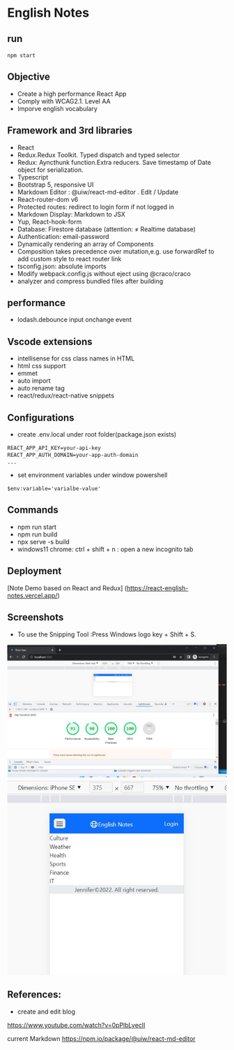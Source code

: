 # English Notes

## run

```
npm start
```

## Objective

- Create a high performance React App
- Comply with WCAG2.1. Level AA
- Imporve english vocabulary

## Framework and 3rd libraries

- React
- Redux.Redux Toolkit. Typed dispatch and typed selector
- Redux: Ayncthunk function.Extra reducers. Save timestamp of Date object for serialization.
- Typescript
- Bootstrap 5, responsive UI
- Markdown Editor : @uiw/react-md-editor . Edit / Update
- React-router-dom v6
- Protected routes: redirect to login form if not logged in
- Markdown Display: Markdown to JSX
- Yup, React-hook-form
- Database: Firestore database (attention: ≠ Realtime database)
- Authentication: email-password
- Dynamically rendering an array of Components
- Composition takes precedence over mutation,e.g. use forwardRef to add custom style to react router link
- tsconfig.json: absolute imports
- Modify webpack.config.js without eject using @craco/craco
- analyzer and compress bundled files after building

## performance

- lodash.debounce input onchange event

## Vscode extensions

- intellisense for css class names in HTML
- html css support
- emmet
- auto import
- auto rename tag
- react/redux/react-native snippets

## Configurations

- create .env.local under root folder(package.json exists)

```
REACT_APP_API_KEY=your-api-key
REACT_APP_AUTH_DOMAIN=your-app-auth-domain
...
```

- set environment variables under window powershell

```
$env:variable='varialbe-value'
```

## Commands

- npm run start
- npm run build
- npx serve -s build
- windows11 chrome: ctrl + shift + n : open a new incognito tab

## Deployment

[Note Demo based on React and Redux] (https://react-english-notes.vercel.app/)

## Screenshots

- To use the Snipping Tool :Press Windows logo key + Shift + S.

![Lighthouse Score](./public/performance1.jpg)
![small-screen](./public/small-screen.jpg)

## References:

- create and edit blog

https://www.youtube.com/watch?v=0pPlbLyeclI

current Markdown
https://npm.io/package/@uiw/react-md-editor
